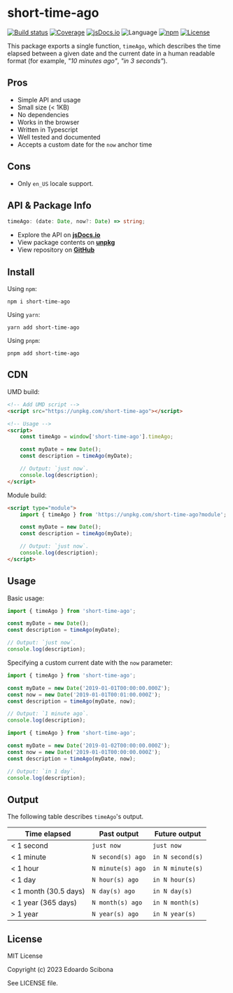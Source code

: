 # short-time-ago

[![Build status](https://img.shields.io/github/actions/workflow/status/velut/short-time-ago/main.yml?branch=main)](https://github.com/velut/short-time-ago/actions?query=workflow%3ACI)
[![Coverage](https://img.shields.io/codecov/c/gh/velut/node-short-time-ago)](https://codecov.io/gh/velut/node-short-time-ago)
[![jsDocs.io](https://img.shields.io/badge/jsDocs.io-reference-blue)](https://www.jsdocs.io/package/short-time-ago)
![Language](https://img.shields.io/github/languages/top/velut/node-short-time-ago)
[![npm](https://img.shields.io/npm/v/short-time-ago)](https://www.npmjs.com/package/short-time-ago)
[![License](https://img.shields.io/github/license/velut/node-short-time-ago)](https://github.com/velut/node-short-time-ago/blob/master/LICENSE)

This package exports a single function, `timeAgo`,
which describes the time elapsed between a given date and the current date
in a human readable format (for example, _"10 minutes ago"_, _"in 3 seconds"_).

## Pros

-   Simple API and usage
-   Small size (< 1KB)
-   No dependencies
-   Works in the browser
-   Written in Typescript
-   Well tested and documented
-   Accepts a custom date for the `now` anchor time

## Cons

-   Only `en_US` locale support.

## API & Package Info

```typescript
timeAgo: (date: Date, now?: Date) => string;
```

-   Explore the API on [**jsDocs.io**](https://www.jsdocs.io/package/short-time-ago)
-   View package contents on [**unpkg**](https://unpkg.com/short-time-ago/)
-   View repository on [**GitHub**](https://github.com/velut/node-short-time-ago)

## Install

Using `npm`:

```
npm i short-time-ago
```

Using `yarn`:

```
yarn add short-time-ago
```

Using `pnpm`:

```
pnpm add short-time-ago
```

## CDN

UMD build:

```html
<!-- Add UMD script -->
<script src="https://unpkg.com/short-time-ago"></script>

<!-- Usage -->
<script>
    const timeAgo = window['short-time-ago'].timeAgo;

    const myDate = new Date();
    const description = timeAgo(myDate);

    // Output: `just now`.
    console.log(description);
</script>
```

Module build:

```html
<script type="module">
    import { timeAgo } from 'https://unpkg.com/short-time-ago?module';

    const myDate = new Date();
    const description = timeAgo(myDate);

    // Output: `just now`.
    console.log(description);
</script>
```

## Usage

Basic usage:

```typescript
import { timeAgo } from 'short-time-ago';

const myDate = new Date();
const description = timeAgo(myDate);

// Output: `just now`.
console.log(description);
```

Specifying a custom current date with the `now` parameter:

```typescript
import { timeAgo } from 'short-time-ago';

const myDate = new Date('2019-01-01T00:00:00.000Z');
const now = new Date('2019-01-01T00:01:00.000Z');
const description = timeAgo(myDate, now);

// Output: `1 minute ago`.
console.log(description);
```

```typescript
import { timeAgo } from 'short-time-ago';

const myDate = new Date('2019-01-02T00:00:00.000Z');
const now = new Date('2019-01-01T00:00:00.000Z');
const description = timeAgo(myDate, now);

// Output: `in 1 day`.
console.log(description);
```

## Output

The following table describes `timeAgo`'s output.

| Time elapsed          | Past output       | Future output    |
| --------------------- | ----------------- | ---------------- |
| < 1 second            | `just now`        | `just now`       |
| < 1 minute            | `N second(s) ago` | `in N second(s)` |
| < 1 hour              | `N minute(s) ago` | `in N minute(s)` |
| < 1 day               | `N hour(s) ago`   | `in N hour(s)`   |
| < 1 month (30.5 days) | `N day(s) ago`    | `in N day(s)`    |
| < 1 year (365 days)   | `N month(s) ago`  | `in N month(s)`  |
| > 1 year              | `N year(s) ago`   | `in N year(s)`   |

## License

MIT License

Copyright (c) 2023 Edoardo Scibona

See LICENSE file.
